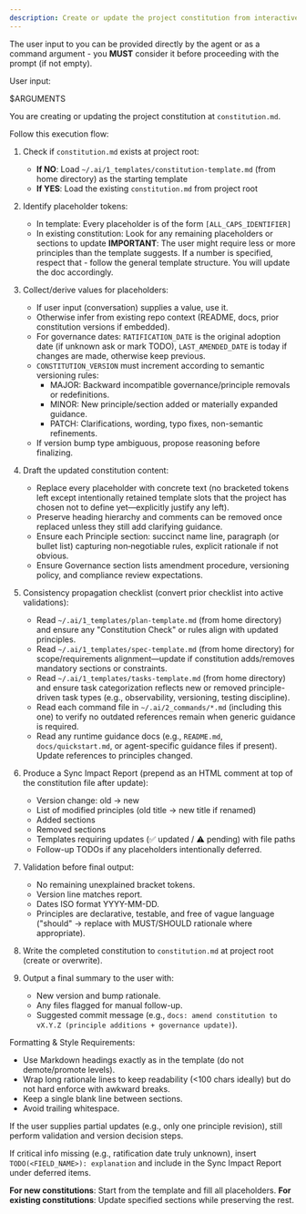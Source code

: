```yaml
---
description: Create or update the project constitution from interactive or provided principle inputs, ensuring all dependent templates stay in sync.
---
```


The user input to you can be provided directly by the agent or as a command argument - you **MUST** consider it before proceeding with the prompt (if not empty).

User input:

$ARGUMENTS

You are creating or updating the project constitution at `constitution.md`.

Follow this execution flow:

1. Check if `constitution.md` exists at project root:
   - **If NO**: Load `~/.ai/1_templates/constitution-template.md` (from home directory) as the starting template
   - **If YES**: Load the existing `constitution.md` from project root

2. Identify placeholder tokens:
   - In template: Every placeholder is of the form `[ALL_CAPS_IDENTIFIER]`
   - In existing constitution: Look for any remaining placeholders or sections to update
   **IMPORTANT**: The user might require less or more principles than the template suggests. If a number is specified, respect that - follow the general template structure. You will update the doc accordingly.

3. Collect/derive values for placeholders:
   - If user input (conversation) supplies a value, use it.
   - Otherwise infer from existing repo context (README, docs, prior constitution versions if embedded).
   - For governance dates: `RATIFICATION_DATE` is the original adoption date (if unknown ask or mark TODO), `LAST_AMENDED_DATE` is today if changes are made, otherwise keep previous.
   - `CONSTITUTION_VERSION` must increment according to semantic versioning rules:
     * MAJOR: Backward incompatible governance/principle removals or redefinitions.
     * MINOR: New principle/section added or materially expanded guidance.
     * PATCH: Clarifications, wording, typo fixes, non-semantic refinements.
   - If version bump type ambiguous, propose reasoning before finalizing.

4. Draft the updated constitution content:
   - Replace every placeholder with concrete text (no bracketed tokens left except intentionally retained template slots that the project has chosen not to define yet—explicitly justify any left).
   - Preserve heading hierarchy and comments can be removed once replaced unless they still add clarifying guidance.
   - Ensure each Principle section: succinct name line, paragraph (or bullet list) capturing non‑negotiable rules, explicit rationale if not obvious.
   - Ensure Governance section lists amendment procedure, versioning policy, and compliance review expectations.

5. Consistency propagation checklist (convert prior checklist into active validations):
   - Read `~/.ai/1_templates/plan-template.md` (from home directory) and ensure any "Constitution Check" or rules align with updated principles.
   - Read `~/.ai/1_templates/spec-template.md` (from home directory) for scope/requirements alignment—update if constitution adds/removes mandatory sections or constraints.
   - Read `~/.ai/1_templates/tasks-template.md` (from home directory) and ensure task categorization reflects new or removed principle-driven task types (e.g., observability, versioning, testing discipline).
   - Read each command file in `~/.ai/2_commands/*.md` (including this one) to verify no outdated references remain when generic guidance is required.
   - Read any runtime guidance docs (e.g., `README.md`, `docs/quickstart.md`, or agent-specific guidance files if present). Update references to principles changed.

6. Produce a Sync Impact Report (prepend as an HTML comment at top of the constitution file after update):
   - Version change: old → new
   - List of modified principles (old title → new title if renamed)
   - Added sections
   - Removed sections
   - Templates requiring updates (✅ updated / ⚠ pending) with file paths
   - Follow-up TODOs if any placeholders intentionally deferred.

7. Validation before final output:
   - No remaining unexplained bracket tokens.
   - Version line matches report.
   - Dates ISO format YYYY-MM-DD.
   - Principles are declarative, testable, and free of vague language ("should" → replace with MUST/SHOULD rationale where appropriate).

8. Write the completed constitution to `constitution.md` at project root (create or overwrite).

9. Output a final summary to the user with:
   - New version and bump rationale.
   - Any files flagged for manual follow-up.
   - Suggested commit message (e.g., `docs: amend constitution to vX.Y.Z (principle additions + governance update)`).

Formatting & Style Requirements:
- Use Markdown headings exactly as in the template (do not demote/promote levels).
- Wrap long rationale lines to keep readability (<100 chars ideally) but do not hard enforce with awkward breaks.
- Keep a single blank line between sections.
- Avoid trailing whitespace.

If the user supplies partial updates (e.g., only one principle revision), still perform validation and version decision steps.

If critical info missing (e.g., ratification date truly unknown), insert `TODO(<FIELD_NAME>): explanation` and include in the Sync Impact Report under deferred items.

**For new constitutions**: Start from the template and fill all placeholders.
**For existing constitutions**: Update specified sections while preserving the rest.
